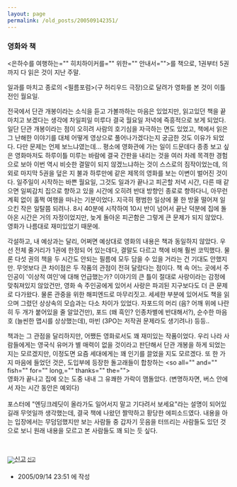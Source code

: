 ```yaml
---
layout: page
permalink: /old_posts/200509142351/
---
```


### 영화와 책

<은하수를 여행하는="" 히치하이커를="" 위한="" 안내서="">를 책으로, 1권부터 5권까지 다 읽은 것이 지난 주말.

일과를 마치고 종로의 <필름포럼>(구 허리우드 극장)으로 달려가 영화를 본 것이 이틀 전인 월요일.

전국에서 단관 개봉이라는 소식을 듣고 가볼까하는 마음은 있었지만, 읽고있던 책을 끝마치고 보겠다는 생각에 차일피일 미루다 결국 월요일 저녁에 즉흥적으로 보게 되었다.
일단 단관 개봉이라는 점이 오히려 사람의 호기심을 자극하는 면도 있었고, 책에서 읽은 그 난해한 이야기를 대체 어떻게 영상으로 풀어나가겠다는지 궁금한 것도 이유가 되었다.
다만 문제는 언제 보느냐였는데... 평소에 영화관에 가는 일이 드문데다 종종 보고 싶은 영화마저도 하루이틀 미루는 바람에 결국 간판을 내리는 것을 여러 차례 목격한 경험으로 보아 이번 역시 비슷한 결말이 되지 않겠느냐하는 것이 스스로의 짐작이었는데, 의외로 마지막 5권을 덮은 지 불과 하루만에 같은 제목의 영화를 보는 이변이 벌어진 것이다.
일주일이 시작하는 바쁜 월요일, 그것도 일과가 끝나고 피곤할 저녁 시간, 다른 때 같으면 일찌감치 집으로 향하고 있을 시간에 오히려 반대 방향인 종로로 향하다니, 아무런 계획 없이 훌쩍 여행을 떠나는 기분이었다. 지극히 평범한 일상에 물 한 방울 떨어져 일으킨 작은 일탈쯤 되려나.
8시 40분에 시작하여 10시 반이 넘어서 끝난 덕분에 집에 돌아온 시간은 거의 자정이었지만, 늦게 돌아온 피곤함은 그렇게 큰 문제가 되지 않았다. 영화가 나름대로 재미있었기 때문에.

각설하고, 내 예상과는 달리, 어쩌면 예상대로 영화의 내용은 책과 동일하지 않았다. 우선 전체 줄거리가 1권에 한정되 어 있는데다, 결말도 다르고 책에 비해 훨씬 코믹했다. 물론 다섯 권의 책을 두 시간도 안되는 필름에 모두 담을 수 있을 거라는 건 기대도 안했지만.
무엇보다 큰 차이점은 두 작품의 관점이 전혀 달랐다는 점이다. 책 속 어느 곳에서 주인공이 '이상적 여인'에 대해 언급했는가? 이야기의 큰 틀이 절대로 사랑이라는 감정에 맞춰져있지 않았건만, 영화 속 주인공에게 있어서 사랑은 파괴된 지구보다도 더 큰 문제로 다가왔다. 물론 관중을 위한 해피엔드로 마무리짓고.
세세한 부분에 있어서도 책을 읽으며 그렸던 상상속의 모습과는 다소 차이가 있었다. 자포드의 머리 (음? 어깨 위에 나란히 두 개가 붙어있을 줄 알았건만), 포드 (왜 흑인? 인종차별에 반대해서?), 순수한 마음 호 (늘씬한 맵시를 상상했는데), 마빈 (3PO는 저작권 문제라도 생기려나) 등등..

책과는 그 관점을 달리하지만, 어쨌든 영화로서도 꽤 재미있는 작품이었다. 우리 나라 사람들에게는 영국식 유머가 별 매력이 없을 것이라고 판단해서 단관 개봉을 하게 되었는지는 모르겠지만, 이정도면 요즘 세대에게는 꽤 인기를 끌었을 지도 모르겠다. 
또 한 가지 마음에 들었던 것은, 도입부에 등장한 돌고래들이 합창하는 <so all="" and="" fish="" for="" long,="" thanks="" the=""><br/>영화가 끝나고 집에 오는 도중 내내 그 유쾌한 가락이 맴돌았다. (변명하자면, 버스 안에서 자는 시간 동안은 예외다)<br/><br/>포스터에 "엔딩크레딧이 올라가도 일어서지 말고 기다려서 보세요"라는 설명이 되어있길래 무엇일까 생각했는데, 결국 책에 나왔던 짤막하고 황당한 에피소드였다. 내용을 아는 입장에서는 무덤덤했지만 보는 사람들 중 갑자기 웃음을 터뜨리는 사람들도 있던 것으로 보니 원래 내용을 모르고 본 사람들도 꽤 되는 듯 싶다.<br/>

<div style="line-height:12px;padding:35px 0 5px">
<a href="#신고" onclick="window.open('http://www.egloos.com/report/popup.php?posturl='+decodeURIComponent('http://kyeru.egloos.com/610413'), 'pop_badreport','width=500, height=460'); return false">
<img alt="신고" src="img/icon/ico_badreport.png" style="vertical-align:top;padding-right:3px"/><span style="font-size:11px;letter-spacing:-1px">신고</span>
</a>
</div></so>

- 2005/09/14 23:51 에 작성